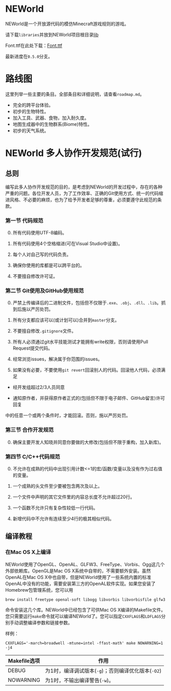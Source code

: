 # NEWorld

NEWorld是一个开放源代码的模仿Minecraft游戏规则的游戏。

请下载`libraries`并放到NEWorld项目根目录[lib](http://pan.baidu.com/s/1jHz7rAe)

Font.ttf在此处下载：[Font.ttf](http://pan.baidu.com/s/1hr5TQjM)

最新进度在`0.5.0`分支。

# 路线图

这里列举一些主要的条目。全部条目和详细说明，请查看`roadmap.md`。

* 完全的跨平台体验。
* 初步的生物特性。
* 加入工具、武器、食物，加入耐久度。
* 地图生成器中的生物群系(Biome)特性。
* 初步的天气系统。

# NEWorld 多人协作开发规范(试行)

## 总则

编写此多人协作开发规范的目的，是考虑到NEWorld的开发过程中，存在的各种严重的问题。各位开发人员，为了工作效率、正确的Git使用方式、统一的代码缩进风格、不必要的麻烦，也为了给予开发者足够的尊重，必须要遵守此规范的条款。

### 第一节 代码规范

0. 所有代码使用UTF-8编码。

0. 所有代码使用4个空格缩进(可在Visual Studio中设置)。

0. 每个人对自己写的代码负责。

0. 确保你使用的库都是可以跨平台的。

0. 不要擅自修改许可证。

### 第二节 Git使用及GitHub使用规范

0. 严禁上传编译后的二进制文件，包括但不仅限于`.exe`、`.obj`、`.dll`、`.lib`。抓到后施以严厉处罚。

0. 所有分支都应该可以(或计划可以)合并到`master`分支。

0. 不要擅自修改`.gitignore`文件。

0. 所有人必须通过git水平技能测试才能拥有write权限，否则请使用Pull Request提交代码。

0. 经常浏览issues，解决属于你范围的issues。

0. 如果没有必要，不要使用`git revert`回滚别人的代码。回滚他人代码，必须满足

- 经开发组超过2/3人员同意

- 通知原作者，并获得原作者正式的(包括但不限于电子邮件、GitHub留言)许可回复

中的任意一个或两个条件时，才能回滚。否则，施以严厉处罚。


### 第三节 合作开发规范

0. 确保主要开发人知晓并同意你要做的大修改(包括但不限于重构，加入新库)。

### 第四节 C/C++代码规范

0. 不允许在成熟的代码中出现引用计数<=1的宏/函数/变量以及没有作为过右值的变量。

0. 一个成熟的头文件至少要被包含两次及以上。

0. 一个文件中声明的其它文件里的内容总长度不允许超过20行。

0. 一个函数不允许只有复杂性较低一行代码。

0. 新增代码中不允许有连续至少4行的极其相似代码。

## 编译教程

### 在Mac OS X上编译

NEWorld使用了OpenGL、OpenAL、GLFW3、FreeType、Vorbis、Ogg这几个外部依赖库。OpenGL是Mac OS X系统中自带的，不需要额外安装。虽然OpenAL在Mac OS X中也自带，但是NEWorld使用了一些系统内置的标准OpenAL中没有的功能，需要安装第三方的OpenAL软件实现。如果您安装了Homebrew包管理系统，您可以用

```
brew install freetype openal-soft libogg libvorbis libvorbisfile glfw3
```

命令安装这几个库。NEWorld中已经包含了可供Mac OS X编译的Makefile文件。您只需要运行`make`命令就可以编译NEWorld了。您可以指定`CXXFLAGS`和`LDFLAGS`分别手动调整编译参数和链接参数。

样例：

```
CXXFLAGS='-march=broadwell -mtune=intel -ffast-math' make NOWARNING=1 -j4
```

Makefile选项| 作用
------------|---
DEBUG       | 为1时，编译调试版本(`-g`)；否则编译优化版本(`-O2`)
NOWARNING   | 为1时，不输出编译警告(`-w`)。
